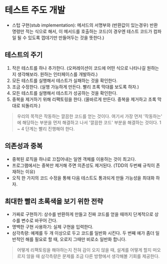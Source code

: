 # 테스트 주도 개발

- 스텁 구현(stub implementation): 메서드의 서명부와 (반환값이 있는경우) 반환 명령만 적는 식으로 해서, 이 메서드를 호출하는 코드(이 경우엔 테스트 코드가 컴파일 될 수 있도록 껍데기만 만들어두는 것을 뜻한다.)

## 테스트의 주기

1. 작은 테스트를 하나 추가한다. (오퍼레이션이 코드에 어떤 식으로 나타나길 원하는지 생각해보라. 원하는 인터페이스를 개발하라.)
2. 모든 테스트를 실행해서 테스트가 실패하는 것을 확인한다.
3. 조금 수정한다. (실행 가능하게 만든다. 빨리 초록 막대를 보도록 하자.)
4. 모든 테스트를 실행해서 테스트가 성공하는 것을 확인한다.
5. 중복을 제거하기 위해 리팩토링을 한다. (올바르게 만든다. 중복을 제거하고 초록 막대로 되돌리자.)

> 우리의 목적은 작동하는 깔끔한 코드를 얻는 것이다. 여기서 가장 먼저 '작동하는' 에 해당하는 부분을 먼저 해결하고 나서 '깔끔한 코드' 부분을 해결하는 것이다.
> 1 ~ 4 단계는 빨리 진행해야 한다.

## 의존성과 중복

- 중복된 로직을 하나로 끄집어내는 일엔 객체를 이용하는 것이 최고다.
- 프로그램에서는 중복만 제거해 주면 의존성도 제거된다. (TDD의 두번째 규칙이 존재하는 이유)
- 오직 한 가지의 코드 수정을 통해 다음 테스트도 통과되게 만들 가능성을 최대화 하자.

## 최대한 빨리 초록색을 보기 위한 전략

- 가짜로 구현하기: 상수를 반환하게 만들고 진짜 코드를 얻을 때까지 단계적으로 상수를 변수로 바꾸어 간다.
- 명백한 구현 사용하기: 실제 구현을 입력한다.
- 삼각측량: 예제를 두 개 이상으로 두고 코드를 일반화 시킨다. 두 번째 예가 좀더 일반적인 해를 필요로 할 때, 오로지 그때만 비로소 일반화 합니다.

> 어떻게 리팩토링을 해야하는지 전혀 감이 오지 않을 때, 설계를 어떻게 할지 떠오르지 않을 때 삼각측량은 문제를 조금 다른 방향에서 생각해볼 기회를 제공한다. 
